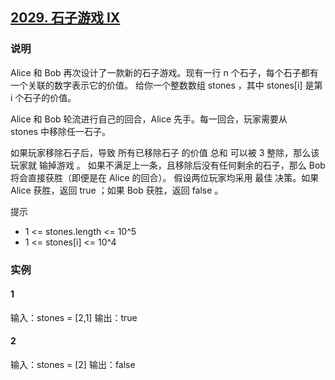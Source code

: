 ## [2029. 石子游戏 IX](https://leetcode-cn.com/problems/stone-game-ix/)

### 说明
Alice 和 Bob 再次设计了一款新的石子游戏。现有一行 n 个石子，每个石子都有一个关联的数字表示它的价值。
给你一个整数数组 stones ，其中 stones[i] 是第 i 个石子的价值。

Alice 和 Bob 轮流进行自己的回合，Alice 先手。每一回合，玩家需要从 stones 中移除任一石子。

如果玩家移除石子后，导致 所有已移除石子 的价值 总和 可以被 3 整除，那么该玩家就 输掉游戏 。
如果不满足上一条，且移除后没有任何剩余的石子，那么 Bob 将会直接获胜（即便是在 Alice 的回合）。
假设两位玩家均采用 最佳 决策。如果 Alice 获胜，返回 true ；如果 Bob 获胜，返回 false 。

提示
* 1 <= stones.length <= 10^5
* 1 <= stones[i] <= 10^4

### 实例
#### 1
输入：stones = [2,1]
输出：true

#### 2
输入：stones = [2]
输出：false